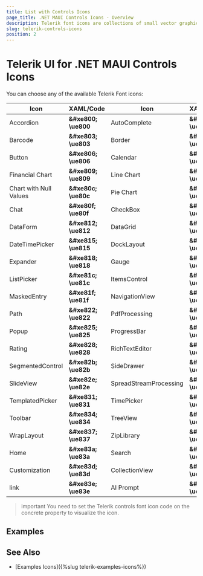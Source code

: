 ```yaml
---
title: List with Controls Icons
page_title: .NET MAUI Controls Icons - Overview
description: Telerik font icons are collections of small vector graphics used across the components in the Telerik UI for .NET MAUI suite.
slug: telerik-controls-icons
position: 2
---
```


<link rel="stylesheet" href="style-controls.css" />

# Telerik UI for .NET MAUI Controls Icons

You can choose any of the available Telerik Font icons: 

| Icon | XAML/Code | Icon | XAML/Code | Icon | XAML/Code | 
|--------------------|----------------|------------|---------------------|-------------------|----------------|
| <span class="icon-rad-accordion"></span> Accordion | __\&#xe800;__ __\ue800__ | <span class="icon-rad-autocomplete"></span> AutoComplete | __\&#xe801;__ __\ue801__ | <span class="icon-rad-badgeview"></span> BadgeView | __\&#xe802;__ __\ue802__ |
| <span class="icon-rad-barcode"></span> Barcode | __\&#xe803;__ __\ue803__ | <span class="icon-rad-border"></span> Border | __\&#xe804;__ __\ue804__ | <span class="icon-rad-busyindicator"></span> BusyIndicator | __\&#xe805;__ __\ue805__ |
| <span class="icon-rad-button"></span> Button | __\&#xe806;__ __\ue806__ | <span class="icon-rad-calendar"></span> Calendar | __\&#xe807;__ __\ue807__ | <span class="icon-rad-chartbar"></span> Bar Chart | __\&#xe808;__ __\ue808__ |
| <span class="icon-rad-chartfinancial"></span> Financial Chart | __\&#xe809;__ __\ue809__  | <span class="icon-rad-chartline"></span> Line Chart | __\&#xe80b;__ __\ue80b__ | <span class="icon-rad-chartfinancialindicatort"></span> FinancialIndicator Chart | __\&#xe80a;__ __\ue80a__ |
| <span class="icon-rad-chartnullvalues"></span> Chart with Null Values | __\&#xe80c;__ __\ue80c__ | <span class="icon-rad-chartpie"></span> Pie Chart | __\&#xe80d;__ __\ue80d__ | <span class="icon-rad-chartscatter"></span> Scatter Chart | __\&#xe80e;__ __\ue80e__ |
| <span class="icon-rad-chat"></span> Chat | __\&#xe80f;__ __\ue80f__ | <span class="icon-rad-checkbox"></span> CheckBox | __\&#xe810;__ __\ue810__ | <span class="icon-rad-combobox"></span> ComboBox | __\&#xe811;__ __\ue811__ |
| <span class="icon-rad-dataform"></span> DataForm | __\&#xe812;__ __\ue812__ | <span class="icon-rad-datagrid"></span> DataGrid | __\&#xe813;__ __\ue813__ | <span class="icon-rad-datepicker"></span> DatePicker | __\&#xe814;__ __\ue814__ |
| <span class="icon-rad-datetimepicker"></span> DateTimePicker | __\&#xe815;__ __\ue815__ | <span class="icon-rad-docklayout"></span> DockLayout | __\&#xe816;__ __\ue816__ | <span class="icon-rad-entry"></span> Entry | __\&#xe817;__ __\ue817__ |
| <span class="icon-rad-expander"></span> Expander | __\&#xe818;__ __\ue818__ | <span class="icon-rad-gauge"></span> Gauge | __\&#xe819;__ __\ue819__ | <span class="icon-rad-imageeditor"></span> ImageEditor | __\&#xe81a;__ __\ue81a__ |
| <span class="icon-rad-listpicker"></span> ListPicker | __\&#xe81c;__ __\ue81c__ | <span class="icon-rad-itemscontrol"></span> ItemsControl | __\&#xe81d;__ __\ue81b__ | <span class="icon-rad-map"></span> Map | __\&#xe81e;__ __\ue81e__ |
| <span class="icon-rad-maskedentry"></span> MaskedEntry | __\&#xe81f;__ __\ue81f__ | <span class="icon-rad-navigationview"></span> NavigationView | __\&#xe820;__ __\ue820__ | <span class="icon-rad-numericinput"></span> NumericInput | __\&#xe821;__ __\ue821__ |
| <span class="icon-rad-path"></span> Path | __\&#xe822;__ __\ue822__ | <span class="icon-rad-pdfprocessing"></span> PdfProcessing | __\&#xe823;__ __\ue823__ | <span class="icon-rad-pdfviewer"></span> PdfViewer | __\&#xe824;__ __\ue824__ |
| <span class="icon-rad-popup"></span> Popup | __\&#xe825;__ __\ue825__ | <span class="icon-rad-progressbar"></span> ProgressBar | __\&#xe826;__ __\ue826__ | <span class="icon-rad-rangeslider"></span> RangeSlider | __\&#xe827;__ __\ue827__ |
| <span class="icon-rad-rating"></span> Rating | __\&#xe828;__ __\ue828__ | <span class="icon-rad-richtexteditor"></span> RichTextEditor | __\&#xe829;__ __\ue829__ | <span class="icon-rad-scheduler"></span> Scheduler | __\&#xe82a;__ __\ue82a__ |
| <span class="icon-rad-segmentedcontrol"></span> SegmentedControl | __\&#xe82b;__ __\ue82b__ | <span class="icon-rad-sidedrawer"></span> SideDrawer | __\&#xe82c;__ __\ue82c__ | <span class="icon-rad-signaturepad"></span> SignaturePad | __\&#xe82d;__ __\ue82d__ |
| <span class="icon-rad-slideview"></span> SlideView | __\&#xe82e;__ __\ue82e__ | <span class="icon-rad-spreadstreamprocessing"></span> SpreadStreamProcessing | __\&#xe82f;__ __\ue82f__ | <span class="icon-rad-tabview"></span> TabView | __\&#xe830;__ __\ue830__ |
| <span class="icon-rad-templatedpicker"></span> TemplatedPicker | __\&#xe831;__ __\ue831__  | <span class="icon-rad-timepicker"></span> TimePicker | __\&#xe832;__ __\ue832__ | <span class="icon-rad-timespanpicker"></span> TimeSpanPicker | __\&#xe833;__ __\ue833__ |
| <span class="icon-rad-toolbar"></span> Toolbar | __\&#xe834;__ __\ue834__ | <span class="icon-rad-treeview"></span> TreeView | __\&#xe835;__ __\ue835__ | <span class="icon-rad-wordsprocessing"></span> WordsProcessing | __\&#xe836;__ __\ue836__ |
| <span class="icon-rad-wraplayout"></span> WrapLayout | __\&#xe837;__ __\ue837__ | <span class="icon-rad-ziplibrary"></span> ZipLibrary | __\&#xe838;__ __\ue838__ | <span class="icon-telerikexample-hamburgermenu"></span> Hamburger Menu | __\&#xe839;__ __\ue839__ |
| <span class="icon-telerikexample-home"></span> Home | __\&#xe83a;__ __\ue83a__ | <span class="icon-telerikexample-search"></span> Search | __\&#xe83b;__ __\ue83b__ | <span class="icon-telerikexample-configuration"></span> Configuration | __\&#xe83c;__ __\ue83c__ |
| <span class="icon-telerikexample-customization"></span> Customization | __\&#xe83d;__ __\ue83d__ | <span class="icon-rad-collectionview"></span> CollectionView | __\&#xe83f;__ __\ue83f__ | <span class="icon-rad-chartarea"></span> Area Chart | __\&#xe840;__ __\ue840__ |
| <span class="icon-rad-slider"></span> link | __\&#xe83e;__ __\ue83e__ | <span class="icon-rad-aiprompt"></span> AI Prompt | __\&#xe841;__ __\ue841__ | <span class="icon-rad-listview"></span> ListView | __\&#xe81d;__ __\ue81d__ |


>important You need to set the Telerik controls font icon code on the concrete property to visualize the icon. 

## Examples



## See Also

- [Examples Icons]({%slug telerik-examples-icons%})
